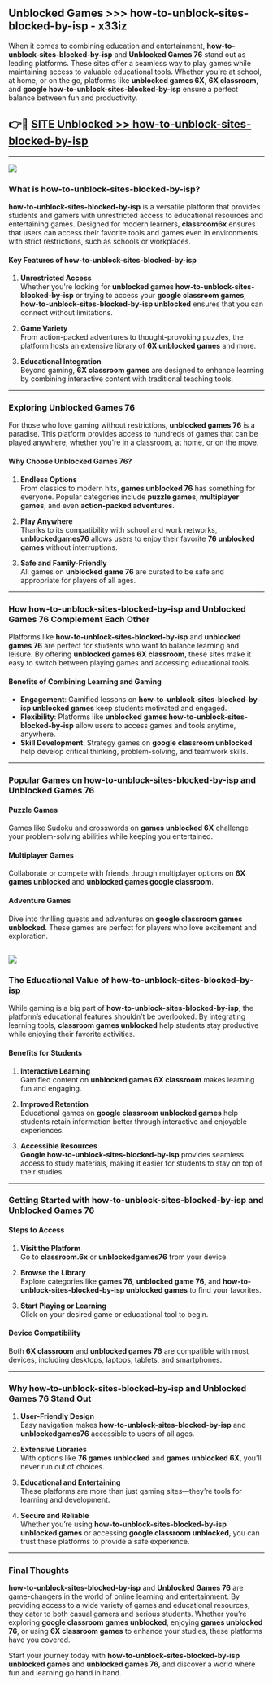 ## Unblocked Games >>> how-to-unblock-sites-blocked-by-isp - x33iz 

When it comes to combining education and entertainment, **how-to-unblock-sites-blocked-by-isp** and **Unblocked Games 76** stand out as leading platforms. These sites offer a seamless way to play games while maintaining access to valuable educational tools. Whether you're at school, at home, or on the go, platforms like **unblocked games 6X**, **6X classroom**, and **google how-to-unblock-sites-blocked-by-isp** ensure a perfect balance between fun and productivity.
## 👉🔴 [SITE Unblocked >> how-to-unblock-sites-blocked-by-isp](http://premium.freeplayer.one?title=how-to-unblock-sites-blocked-by-isp&ref=22JU)
---
<a href="http://premium.freeplayer.one?title=how-to-unblock-sites-blocked-by-isp&ref=22JU/"><img src="https://github.com/user-attachments/assets/438f12ca-57a4-47a3-8ead-c64da593a1e5"/></a>
### What is how-to-unblock-sites-blocked-by-isp?  

**how-to-unblock-sites-blocked-by-isp** is a versatile platform that provides students and gamers with unrestricted access to educational resources and entertaining games. Designed for modern learners, **classroom6x** ensures that users can access their favorite tools and games even in environments with strict restrictions, such as schools or workplaces.  

#### Key Features of how-to-unblock-sites-blocked-by-isp  

1. **Unrestricted Access**  
   Whether you're looking for **unblocked games how-to-unblock-sites-blocked-by-isp** or trying to access your **google classroom games**, **how-to-unblock-sites-blocked-by-isp unblocked** ensures that you can connect without limitations.  

2. **Game Variety**  
   From action-packed adventures to thought-provoking puzzles, the platform hosts an extensive library of **6X unblocked games** and more.  

3. **Educational Integration**  
   Beyond gaming, **6X classroom games** are designed to enhance learning by combining interactive content with traditional teaching tools.  



---

### Exploring Unblocked Games 76  

For those who love gaming without restrictions, **unblocked games 76** is a paradise. This platform provides access to hundreds of games that can be played anywhere, whether you're in a classroom, at home, or on the move.  

#### Why Choose Unblocked Games 76?  

1. **Endless Options**  
   From classics to modern hits, **games unblocked 76** has something for everyone. Popular categories include **puzzle games**, **multiplayer games**, and even **action-packed adventures**.  

2. **Play Anywhere**  
   Thanks to its compatibility with school and work networks, **unblockedgames76** allows users to enjoy their favorite **76 unblocked games** without interruptions.  

3. **Safe and Family-Friendly**  
   All games on **unblocked game 76** are curated to be safe and appropriate for players of all ages.  

---

### How how-to-unblock-sites-blocked-by-isp and Unblocked Games 76 Complement Each Other  

Platforms like **how-to-unblock-sites-blocked-by-isp** and **unblocked games 76** are perfect for students who want to balance learning and leisure. By offering **unblocked games 6X classroom**, these sites make it easy to switch between playing games and accessing educational tools.  

#### Benefits of Combining Learning and Gaming  

- **Engagement**: Gamified lessons on **how-to-unblock-sites-blocked-by-isp unblocked games** keep students motivated and engaged.  
- **Flexibility**: Platforms like **unblocked games how-to-unblock-sites-blocked-by-isp** allow users to access games and tools anytime, anywhere.  
- **Skill Development**: Strategy games on **google classroom unblocked** help develop critical thinking, problem-solving, and teamwork skills.  

---

### Popular Games on how-to-unblock-sites-blocked-by-isp and Unblocked Games 76  

#### Puzzle Games  

Games like Sudoku and crosswords on **games unblocked 6X** challenge your problem-solving abilities while keeping you entertained.  

#### Multiplayer Games  

Collaborate or compete with friends through multiplayer options on **6X games unblocked** and **unblocked games google classroom**.  

#### Adventure Games  

Dive into thrilling quests and adventures on **google classroom games unblocked**. These games are perfect for players who love excitement and exploration.  

<a href="http://download.freeplayer.one?title=how-to-unblock-sites-blocked-by-isp&ref=23D/"><img src="https://github.com/user-attachments/assets/fe0c3e91-c8e1-489c-acf0-e2f614c12fb8"/></a>
---

### The Educational Value of how-to-unblock-sites-blocked-by-isp  

While gaming is a big part of **how-to-unblock-sites-blocked-by-isp**, the platform’s educational features shouldn’t be overlooked. By integrating learning tools, **classroom games unblocked** help students stay productive while enjoying their favorite activities.  

#### Benefits for Students  

1. **Interactive Learning**  
   Gamified content on **unblocked games 6X classroom** makes learning fun and engaging.  

2. **Improved Retention**  
   Educational games on **google classroom unblocked games** help students retain information better through interactive and enjoyable experiences.  

3. **Accessible Resources**  
   **Google how-to-unblock-sites-blocked-by-isp** provides seamless access to study materials, making it easier for students to stay on top of their studies.  

---

### Getting Started with how-to-unblock-sites-blocked-by-isp and Unblocked Games 76  

#### Steps to Access  

1. **Visit the Platform**  
   Go to **classroom.6x** or **unblockedgames76** from your device.  

2. **Browse the Library**  
   Explore categories like **games 76**, **unblocked game 76**, and **how-to-unblock-sites-blocked-by-isp unblocked games** to find your favorites.  

3. **Start Playing or Learning**  
   Click on your desired game or educational tool to begin.  

#### Device Compatibility  

Both **6X classroom** and **unblocked games 76** are compatible with most devices, including desktops, laptops, tablets, and smartphones.  

---

### Why how-to-unblock-sites-blocked-by-isp and Unblocked Games 76 Stand Out  

1. **User-Friendly Design**  
   Easy navigation makes **how-to-unblock-sites-blocked-by-isp** and **unblockedgames76** accessible to users of all ages.  

2. **Extensive Libraries**  
   With options like **76 games unblocked** and **games unblocked 6X**, you’ll never run out of choices.  

3. **Educational and Entertaining**  
   These platforms are more than just gaming sites—they’re tools for learning and development.  

4. **Secure and Reliable**  
   Whether you’re using **how-to-unblock-sites-blocked-by-isp unblocked games** or accessing **google classroom unblocked**, you can trust these platforms to provide a safe experience.  

---

### Final Thoughts  

**how-to-unblock-sites-blocked-by-isp** and **Unblocked Games 76** are game-changers in the world of online learning and entertainment. By providing access to a wide variety of games and educational resources, they cater to both casual gamers and serious students. Whether you’re exploring **google classroom games unblocked**, enjoying **games unblocked 76**, or using **6X classroom games** to enhance your studies, these platforms have you covered.  

Start your journey today with **how-to-unblock-sites-blocked-by-isp unblocked games** and **unblocked games 76**, and discover a world where fun and learning go hand in hand.  